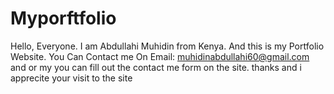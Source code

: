 # Myporftfolio
Hello, Everyone. I am Abdullahi Muhidin from Kenya. And this is my Portfolio Website.
You Can Contact me On Email: muhidinabdullahi60@gmail.com and or my you can fill out the contact me form on the site.
thanks and i apprecite your visit to the site


